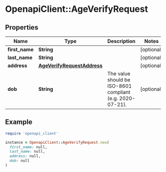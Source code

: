 # OpenapiClient::AgeVerifyRequest

## Properties

| Name | Type | Description | Notes |
| ---- | ---- | ----------- | ----- |
| **first_name** | **String** |  | [optional] |
| **last_name** | **String** |  | [optional] |
| **address** | [**AgeVerifyRequestAddress**](AgeVerifyRequestAddress.md) |  | [optional] |
| **dob** | **String** | The value should be ISO-8601 compliant (e.g. 2020-07-21). | [optional] |

## Example

```ruby
require 'openapi_client'

instance = OpenapiClient::AgeVerifyRequest.new(
  first_name: null,
  last_name: null,
  address: null,
  dob: null
)
```

